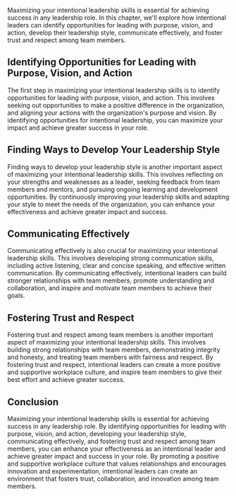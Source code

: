 
Maximizing your intentional leadership skills is essential for achieving success in any leadership role. In this chapter, we'll explore how intentional leaders can identify opportunities for leading with purpose, vision, and action, develop their leadership style, communicate effectively, and foster trust and respect among team members.

Identifying Opportunities for Leading with Purpose, Vision, and Action
----------------------------------------------------------------------

The first step in maximizing your intentional leadership skills is to identify opportunities for leading with purpose, vision, and action. This involves seeking out opportunities to make a positive difference in the organization, and aligning your actions with the organization's purpose and vision. By identifying opportunities for intentional leadership, you can maximize your impact and achieve greater success in your role.

Finding Ways to Develop Your Leadership Style
---------------------------------------------

Finding ways to develop your leadership style is another important aspect of maximizing your intentional leadership skills. This involves reflecting on your strengths and weaknesses as a leader, seeking feedback from team members and mentors, and pursuing ongoing learning and development opportunities. By continuously improving your leadership skills and adapting your style to meet the needs of the organization, you can enhance your effectiveness and achieve greater impact and success.

Communicating Effectively
-------------------------

Communicating effectively is also crucial for maximizing your intentional leadership skills. This involves developing strong communication skills, including active listening, clear and concise speaking, and effective written communication. By communicating effectively, intentional leaders can build stronger relationships with team members, promote understanding and collaboration, and inspire and motivate team members to achieve their goals.

Fostering Trust and Respect
---------------------------

Fostering trust and respect among team members is another important aspect of maximizing your intentional leadership skills. This involves building strong relationships with team members, demonstrating integrity and honesty, and treating team members with fairness and respect. By fostering trust and respect, intentional leaders can create a more positive and supportive workplace culture, and inspire team members to give their best effort and achieve greater success.

Conclusion
----------

Maximizing your intentional leadership skills is essential for achieving success in any leadership role. By identifying opportunities for leading with purpose, vision, and action, developing your leadership style, communicating effectively, and fostering trust and respect among team members, you can enhance your effectiveness as an intentional leader and achieve greater impact and success in your role. By promoting a positive and supportive workplace culture that values relationships and encourages innovation and experimentation, intentional leaders can create an environment that fosters trust, collaboration, and innovation among team members.

